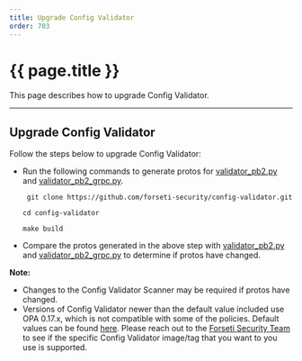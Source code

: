 ```yaml
---
title: Upgrade Config Validator
order: 703
---
```


# {{ page.title }}

This page describes how to upgrade Config Validator.

---

## **Upgrade Config Validator**

Follow the steps below to upgrade Config Validator:

- Run the following commands to generate protos for [validator_pb2.py](https://github.com/forseti-security/forseti-security/blob/master/google/cloud/forseti/scanner/scanners/config_validator_util/validator_pb2.py)
and [validator_pb2_grpc.py](https://github.com/forseti-security/forseti-security/blob/master/google/cloud/forseti/scanner/scanners/config_validator_util/validator_pb2_grpc.py). 
  
  ```
   git clone https://github.com/forseti-security/config-validator.git
  ```

  ```
  cd config-validator
  ```
 
  ```
  make build
  ```

- Compare the protos generated in the above step with  [validator_pb2.py](https://github.com/forseti-security/forseti-security/blob/master/google/cloud/forseti/scanner/scanners/config_validator_util/validator_pb2.py)
and [validator_pb2_grpc.py](https://github.com/forseti-security/forseti-security/blob/master/google/cloud/forseti/scanner/scanners/config_validator_util/validator_pb2_grpc.py) to determine
if protos have changed.

**Note:**
- Changes to the Config Validator Scanner may be required if protos have changed.
- Versions of Config Validator newer than the default value included use OPA 
0.17.x, which is not compatible with some of the policies. Default 
values can be found [here](https://github.com/forseti-security/terraform-google-forseti#inputs).
Please reach out to the [Forseti Security Team](https://forsetisecurity.org/docs/latest/use/get-help.html) 
to see if the specific Config Validator image/tag that you want to you use is 
supported.

